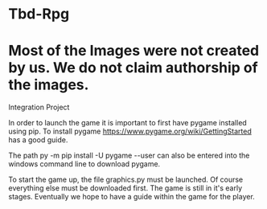 # Tbd-Rpg
# Most of the Images were not created by us. We do not claim authorship of the images.
Integration Project

In order to launch the game it is important to first have pygame installed using pip.
To install pygame https://www.pygame.org/wiki/GettingStarted has a good guide.

The path py -m pip install -U pygame --user
can also be entered into the windows command line to download pygame.

To start the game up, the file graphics.py must be launched. Of course everything else must be downloaded first.
The game is still in it's early stages.
Eventually we hope to have a guide within the game for the player.
